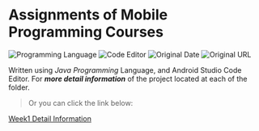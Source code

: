 # Assignments of Mobile Programming Courses 

![Programming Language](https://img.shields.io/badge/Programming%20Language-Java-red)
![Code Editor](https://img.shields.io/badge/Code%20Editor-Android%20Studio-blue)
![Original Date](https://img.shields.io/badge/Original%20Date-Jan%2020%2C%202021-important)
![Original URL](https://img.shields.io/badge/Original%20URL-https://github.com/tywowiling88/Mobile_DL_2021-lightgrey)

Written using *Java Programming* Language, and Android Studio Code Editor. For ***more detail information*** of the project located at each of the folder. 

> Or you can click the link below: 

[Week1 Detail Information](https://github.com/tywowiling/Mobile-Programming-Assignments/blob/main/Week1/README.md)